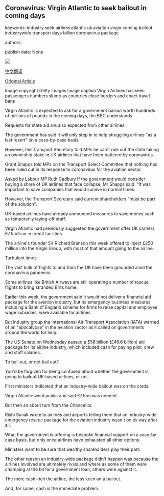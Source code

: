 ## Coronavirus: Virgin Atlantic to seek bailout in coming days

keywords: industry seek airlines atlantic uk aviation virgin coming bailout industrywide transport days billion coronavirus package

authors: 

publish date: None

![](https://ichef.bbci.co.uk/news/1024/branded_news/5EE2/production/_100009242_gettyimages-613946528.jpg)

[中文翻译](Coronavirus%3A%20Virgin%20Atlantic%20to%20seek%20bailout%20in%20coming%20days_zh.md)

[Original Article](https://www.bbc.com/news/business-52066640)

Image copyright Getty Images Image caption Virgin Airlines has seen passengers numbers slump as countries close borders and enact travel bans

Virgin Atlantic is expected to ask for a government bailout worth hundreds of millions of pounds in the coming days, the BBC understands.

Requests for state aid are also expected from other airlines.

The government has said it will only step in to help struggling airlines "as a last resort" on a case-by-case basis.

However, the Transport Secretary told MPs he can't rule out the state taking an ownership stake in UK airlines that have been battered by coronavirus.

Grant Shapps told MPs on the Transport Select Committee that nothing had been ruled out in its response to coronavirus for the aviation sector.

Asked by Labour MP Ruth Cadbury if the government would consider buying a share of UK airlines that face collapse, Mr Shapps said: "It was important to save companies that would survive in normal times.

However, the Transport Secretary said current shareholders "must be part of the solution".

UK-based airlines have already announced measures to save money such as temporarily laying-off staff.

Virgin Atlantic had previously suggested the government offer UK carriers £7.5 billion in credit facilities.

The airline's founder Sir Richard Branson this week offered to inject £250 million into the Virgin Group, with most of that amount going to the airline.

Turbulent times

The vast bulk of flights to and from the UK have been grounded amid the coronavirus pandemic.

Some airlines like British Airways are still operating a number of rescue flights to bring stranded Brits home.

Earlier this week, the government said it would not deliver a financial aid package for the aviation industry, but its emergency business measures, including a Bank of England scheme for firms to raise capital and employee wage subsidies, were available for airlines.

But industry group the International Air Transport Association (IATA) warned of an "apocalypse" in the aviation sector as it called on governments around the world for help.

The US Senate on Wednesday passed a $58 billion (£46.6 billion) aid package for its airline industry, which included cash for paying pilot, crew and staff salaries.

To bail out, or not bail out?

You'd be forgiven for being confused about whether the government is going to bailout UK-based airlines, or not.

First ministers indicated that an industry-wide bailout was on the cards.

Virgin Atlantic went public and said £7.5bn was needed.

But then an about turn from the Chancellor.

Rishi Sunak wrote to airlines and airports telling them that an industry-wide emergency rescue package for the aviation industry wasn't on its way after all.

What the government is offering is bespoke financial support on a case-by-case basis, but only once airlines have exhausted all other options.

Ministers want to be sure that wealthy shareholders play their part.

The other reason an industry-wide package didn't happen was because the airlines involved are ultimately rivals and where as some of them were champing at the bit for a government loan, others were against it.

The more cash-rich the airline, the less keen on a bailout.

And, for some, cash is the immediate problem.